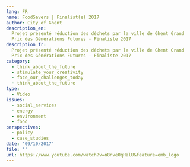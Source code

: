 ```yaml
---
lang: FR
name: FoodSavers | Finalist(e) 2017
author: City of Ghent
description_en:
  Projet présenté réduction des déchets par la ville de Ghent Grand
  Prix des Générations Futures - Finaliste 2017
description_fr:
  Projet présenté réduction des déchets par la ville de Ghent Grand
  Prix des Générations Futures - Finaliste 2017
category:
  - think_about_the_future
  - stimulate_your_creativity
  - face_our_challenges_today
  - think_about_the_future
type:
  - Video
issues:
  - social_services
  - energy
  - environment
  - food
perspectives:
  - policy
  - case_studies
date: '09/10/2017'
file: ''
url: https://www.youtube.com/watch?v=n8nve0qHalU&feature=emb_logo
---
```

